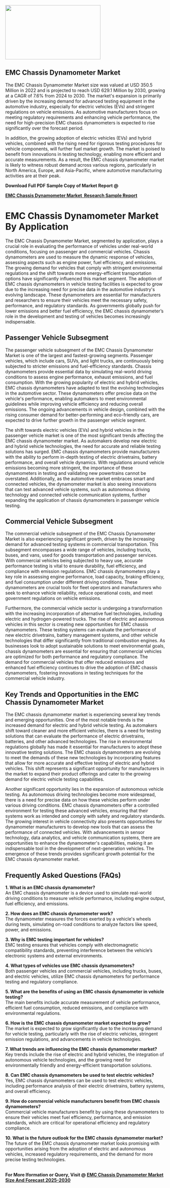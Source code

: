 <p><img class="alignnone size-medium wp-image-20088" src="https://ffe5etoiles.com/wp-content/uploads/2024/12/MST1-300x171.png" alt="" width="300" height="171" /></p><p> <h2>EMC Chassis Dynamometer Market </h2><p>The EMC Chassis Dynamometer Market size was valued at USD 350.5 Million in 2022 and is projected to reach USD 629.1 Million by 2030, growing at a CAGR of 7.6% from 2024 to 2030. The market's expansion is primarily driven by the increasing demand for advanced testing equipment in the automotive industry, especially for electric vehicles (EVs) and stringent regulations on vehicle emissions. As automotive manufacturers focus on meeting regulatory requirements and enhancing vehicle performance, the need for high-precision EMC chassis dynamometers is expected to rise significantly over the forecast period.</p><p>In addition, the growing adoption of electric vehicles (EVs) and hybrid vehicles, combined with the rising need for rigorous testing procedures for vehicle components, will further fuel market growth. The market is poised to benefit from innovations in testing technology, enabling more efficient and accurate measurements. As a result, the EMC chassis dynamometer market is likely to witness robust demand across various regions, particularly in North America, Europe, and Asia-Pacific, where automotive manufacturing activities are at their peak.</p></p><p><strong>Download Full PDF Sample Copy of Market Report @</strong></p><p><strong><a href="https://www.verifiedmarketreports.com/download-sample/?rid=604162&utm_source=Sites-google&utm_medium=265" target="_blank">EMC Chassis Dynamometer Market &nbsp;Research Sample Report</a></strong></p><p><h1>EMC Chassis Dynamometer Market By Application</h1><p>The EMC Chassis Dynamometer Market, segmented by application, plays a crucial role in evaluating the performance of vehicles under real-world conditions, focusing on passenger and commercial vehicles. Chassis dynamometers are used to measure the dynamic response of vehicles, assessing aspects such as engine power, fuel efficiency, and emissions. The growing demand for vehicles that comply with stringent environmental regulations and the shift towards more energy-efficient transportation options have significantly influenced this market segment. The adoption of EMC chassis dynamometers in vehicle testing facilities is expected to grow due to the increasing need for precise data in the automotive industry's evolving landscape. These dynamometers are essential for manufacturers and researchers to ensure their vehicles meet the necessary safety, performance, and regulatory standards. As governments globally push for lower emissions and better fuel efficiency, the EMC chassis dynamometer’s role in the development and testing of vehicles becomes increasingly indispensable.</p><h2>Passenger Vehicle Subsegment</h2><p>The passenger vehicle subsegment of the EMC Chassis Dynamometer Market is one of the largest and fastest-growing segments. Passenger vehicles, which include cars, SUVs, and light trucks, are continuously being subjected to stricter emissions and fuel-efficiency standards. Chassis dynamometers provide essential data by simulating real-world driving conditions to assess engine performance, exhaust emissions, and fuel consumption. With the growing popularity of electric and hybrid vehicles, EMC chassis dynamometers have adapted to test the evolving technologies in the automotive sector. These dynamometers offer precise data on the vehicle's performance, enabling automakers to meet environmental guidelines while improving vehicle efficiency and reducing overall emissions. The ongoing advancements in vehicle design, combined with the rising consumer demand for better-performing and eco-friendly cars, are expected to drive further growth in the passenger vehicle segment.</p><p>The shift towards electric vehicles (EVs) and hybrid vehicles in the passenger vehicle market is one of the most significant trends affecting the EMC chassis dynamometer market. As automakers develop new electric and hybrid vehicle technologies, the need for accurate and reliable testing solutions has surged. EMC chassis dynamometers provide manufacturers with the ability to perform in-depth testing of electric drivetrains, battery performance, and overall vehicle dynamics. With regulations around vehicle emissions becoming more stringent, the importance of these dynamometers in testing and validating new powertrains cannot be overstated. Additionally, as the automotive market embraces smart and connected vehicles, the dynamometer market is also seeing innovations that can test advanced vehicle systems, such as autonomous driving technology and connected vehicle communication systems, further expanding the application of chassis dynamometers in passenger vehicle testing.</p><h2>Commercial Vehicle Subsegment</h2><p>The commercial vehicle subsegment of the EMC Chassis Dynamometer Market is also experiencing significant growth, driven by the increasing demand for advanced testing systems in commercial transportation. This subsegment encompasses a wide range of vehicles, including trucks, buses, and vans, used for goods transportation and passenger services. With commercial vehicles being subjected to heavy use, accurate performance testing is vital to ensure durability, fuel efficiency, and compliance with emission regulations. EMC chassis dynamometers play a key role in assessing engine performance, load capacity, braking efficiency, and fuel consumption under different driving conditions. These dynamometers are crucial tools for fleet operators and manufacturers who seek to enhance vehicle reliability, reduce operational costs, and meet government regulations on vehicle emissions.</p><p>Furthermore, the commercial vehicle sector is undergoing a transformation with the increasing incorporation of alternative fuel technologies, including electric and hydrogen-powered trucks. The rise of electric and autonomous vehicles in this sector is creating new opportunities for EMC chassis dynamometers. These testing systems can evaluate the performance of new electric drivetrains, battery management systems, and other vehicle technologies that differ significantly from traditional combustion engines. As businesses look to adopt sustainable solutions to meet environmental goals, chassis dynamometers are essential for ensuring that commercial vehicles are optimized for both performance and regulatory compliance. The demand for commercial vehicles that offer reduced emissions and enhanced fuel efficiency continues to drive the adoption of EMC chassis dynamometers, fostering innovations in testing techniques for the commercial vehicle industry.</p><h2>Key Trends and Opportunities in the EMC Chassis Dynamometer Market</h2><p>The EMC chassis dynamometer market is experiencing several key trends and emerging opportunities. One of the most notable trends is the increased demand for electric and hybrid vehicle testing. As automakers shift toward cleaner and more efficient vehicles, there is a need for testing solutions that can evaluate the performance of electric drivetrains, batteries, and other advanced technologies. The rise in environmental regulations globally has made it essential for manufacturers to adopt these innovative testing solutions. The EMC chassis dynamometers are evolving to meet the demands of these new technologies by incorporating features that allow for more accurate and effective testing of electric and hybrid vehicles. This shift represents a significant opportunity for manufacturers in the market to expand their product offerings and cater to the growing demand for electric vehicle testing capabilities.</p><p>Another significant opportunity lies in the expansion of autonomous vehicle testing. As autonomous driving technologies become more widespread, there is a need for precise data on how these vehicles perform under various driving conditions. EMC chassis dynamometers offer a controlled environment for testing these advanced vehicles, ensuring that their systems work as intended and comply with safety and regulatory standards. The growing interest in vehicle connectivity also presents opportunities for dynamometer manufacturers to develop new tools that can assess the performance of connected vehicles. With advancements in sensor technology, data analytics, and vehicle communication systems, there are opportunities to enhance the dynamometer's capabilities, making it an indispensable tool in the development of next-generation vehicles. The emergence of these trends provides significant growth potential for the EMC chassis dynamometer market.</p><h2>Frequently Asked Questions (FAQs)</h2><p><strong>1. What is an EMC chassis dynamometer?</strong><br>An EMC chassis dynamometer is a device used to simulate real-world driving conditions to measure vehicle performance, including engine output, fuel efficiency, and emissions.</p><p><strong>2. How does an EMC chassis dynamometer work?</strong><br>The dynamometer measures the forces exerted by a vehicle's wheels during tests, simulating on-road conditions to analyze factors like speed, power, and emissions.</p><p><strong>3. Why is EMC testing important for vehicles?</strong><br>EMC testing ensures that vehicles comply with electromagnetic compatibility standards, preventing interference between the vehicle’s electronic systems and external environments.</p><p><strong>4. What types of vehicles use EMC chassis dynamometers?</strong><br>Both passenger vehicles and commercial vehicles, including trucks, buses, and electric vehicles, utilize EMC chassis dynamometers for performance testing and regulatory compliance.</p><p><strong>5. What are the benefits of using an EMC chassis dynamometer in vehicle testing?</strong><br>The main benefits include accurate measurement of vehicle performance, efficient fuel consumption, reduced emissions, and compliance with environmental regulations.</p><p><strong>6. How is the EMC chassis dynamometer market expected to grow?</strong><br>The market is expected to grow significantly due to the increasing demand for vehicle testing, particularly with the rise of electric vehicles, stringent emission regulations, and advancements in vehicle technologies.</p><p><strong>7. What trends are influencing the EMC chassis dynamometer market?</strong><br>Key trends include the rise of electric and hybrid vehicles, the integration of autonomous vehicle technologies, and the growing need for environmentally friendly and energy-efficient transportation solutions.</p><p><strong>8. Can EMC chassis dynamometers be used to test electric vehicles?</strong><br>Yes, EMC chassis dynamometers can be used to test electric vehicles, including performance analysis of their electric drivetrains, battery systems, and overall efficiency.</p><p><strong>9. How do commercial vehicle manufacturers benefit from EMC chassis dynamometers?</strong><br>Commercial vehicle manufacturers benefit by using these dynamometers to ensure their vehicles meet fuel efficiency, performance, and emission standards, which are critical for operational efficiency and regulatory compliance.</p><p><strong>10. What is the future outlook for the EMC chassis dynamometer market?</strong><br>The future of the EMC chassis dynamometer market looks promising with opportunities arising from the adoption of electric and autonomous vehicles, increased regulatory requirements, and the demand for more precise testing technologies.</p><strong><br />For More Iformation or Query, Visit @ <a href="https://www.verifiedmarketreports.com/product/emc-chassis-dynamometer-market/" target="_blank">EMC Chassis Dynamometer Market Size And Forecast 2025-2030</a></strong></p>
